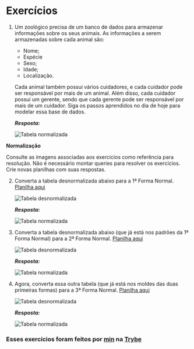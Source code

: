 # Exercícios

1. Um zoológico precisa de um banco de dados para armazenar informações sobre os seus animais. As informações a serem armazenadas sobre cada animal são:

   * Nome;
   * Espécie
   * Sexo;
   * Idade;
   * Localização.

   Cada animal também possui vários cuidadores, e cada cuidador pode ser responsável por mais de um animal. Além disso, cada cuidador possui um gerente, sendo que cada gerente pode ser responsável por mais de um cuidador.
Siga os passos aprendidos no dia de hoje para modelar essa base de dados.

   __*Resposta:*__
   
   ![Tabela normalizada](/exercicio-1/diagrama-zoo-db.png)

__Normalização__

Consulte as imagens associadas aos exercícios como referência para resolução.
Não é necessário montar queries para resolver os exercícios. Crie novas planilhas com suas respostas.

2. Converta a tabela desnormalizada abaixo para a 1ª Forma Normal. [Planilha aqui](https://assets.app.betrybe.com/back-end/sql/database-modeling/primeira-forma-normal-d014c67b9acc6d0f9e3c884a411ad8d3.xlsx)

   ![Tabela desnormalizada](/imagens/tabela_1.webp)

   __*Resposta:*__

   ![Tabela normalizada](/exercicio-2/primeira-forma-normal.png)

3. Converta a tabela desnormalizada abaixo (que já está nos padrões da 1ª Forma Normal) para a 2ª Forma Normal. [Planilha aqui](https://assets.app.betrybe.com/back-end/sql/database-modeling/segunda-forma-normal-bfe03f94d64fbf2e114c56819d56ddae.xlsx)

   ![Tabela desnormalizada](/imagens/tabela_2.webp)

   __*Resposta:*__

   ![Tabela normalizada](/exercicio-3/segunda-forma-normal.png)

4. Agora, converta essa outra tabela (que já está nos moldes das duas primeiras formas) para a 3ª Forma Normal. [Planilha aqui](https://assets.app.betrybe.com/back-end/sql/database-modeling/terceira-forma-normal-b364e3a456f2fc3da2113863ee9455f6.xlsx)

   ![Tabela desnormalizada](/imagens/tabela_3.webp)

   __*Resposta:*__
   
   ![Tabela normalizada](/exercicio-4/terceira-forma-normal.png)

### Esses exercícios foram feitos por [min](https://www.linkedin.com/in/jonathanrei5/) na [Trybe](https://www.betrybe.com/)
